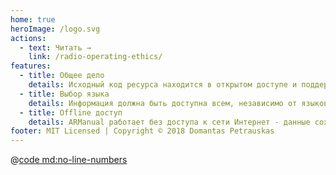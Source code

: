 ```yaml
---
home: true
heroImage: /logo.svg
actions:
  - text: Читать →
    link: /radio-operating-ethics/
features:
  - title: Общее дело
    details: Исходный код ресурса находится в открытом доступе и поддерживается сообществом. Любой желающий может внести свой вклад в проект. Название проекта созвучно "Our Manual" ("наше руководство") не просто так!
  - title: Выбор языка
    details: Информация должна быть доступна всем, независимо от языковой принадлежности. Если в ARManual нет поддержки вашего языка, вы можете помочь сообществу, добавив перевод.
  - title: Offline доступ
    details: ARManual работает без доступа к сети Интернет - данные сохраняются на вашем устройстве и обновляются по мере публикации новых статей. Также, при просмотре с мобильного браузера, вы сможете установить данную страницу в качестве приложения!
footer: MIT Licensed | Copyright © 2018 Domantas Petrauskas
---
```


@[code md:no-line-numbers](../../CHANGELOG.md)
